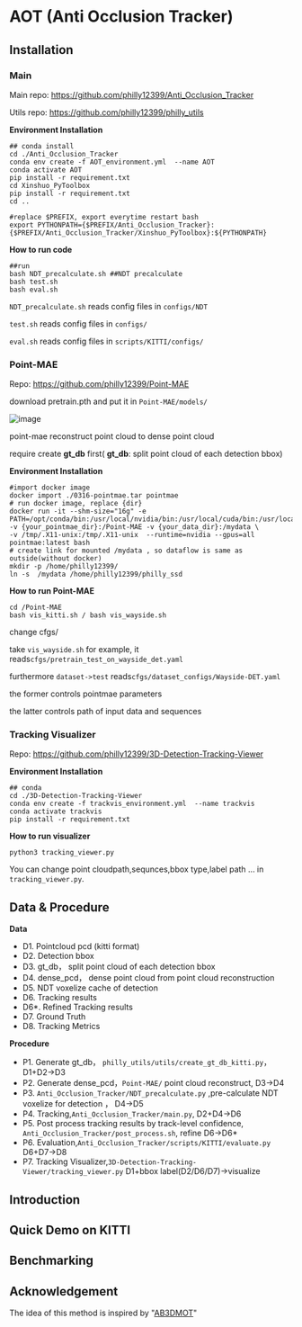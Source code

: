 # AOT (Anti Occlusion Tracker)

## Installation
### Main
Main repo: https://github.com/philly12399/Anti_Occlusion_Tracker

Utils repo: https://github.com/philly12399/philly_utils

**Environment Installation**
```
## conda install
cd ./Anti_Occlusion_Tracker
conda env create -f AOT_environment.yml  --name AOT
conda activate AOT
pip install -r requirement.txt
cd Xinshuo_PyToolbox
pip install -r requirement.txt
cd ..

#replace $PREFIX, export everytime restart bash
export PYTHONPATH={$PREFIX/Anti_Occlusion_Tracker}:{$PREFIX/Anti_Occlusion_Tracker/Xinshuo_PyToolbox}:${PYTHONPATH}
```
**How to run code**
```
##run
bash NDT_precalculate.sh ##NDT precalculate
bash test.sh 
bash eval.sh 
```
`NDT_precalculate.sh`  reads config files in `configs/NDT`

`test.sh` reads config files in `configs/`

`eval.sh` reads config files in `scripts/KITTI/configs/`

### Point-MAE
Repo: https://github.com/philly12399/Point-MAE

download pretrain.pth and put it in `Point-MAE/models/`

![image](https://hackmd.io/_uploads/rJJVtjMSyl.png)

point-mae reconstruct point cloud to dense point cloud

require create **gt_db** first( **gt_db**: split point cloud of each detection bbox)

**Environment Installation**
```
#import docker image
docker import ./0316-pointmae.tar pointmae
# run docker image, replace {dir}
docker run -it --shm-size="16g" -e PATH=/opt/conda/bin:/usr/local/nvidia/bin:/usr/local/cuda/bin:/usr/local/sbin:/usr/local/bin:/usr/sbin:/usr/bin:/sbin:/bin -v {your_pointmae_dir}:/Point-MAE -v {your_data_dir}:/mydata \
-v /tmp/.X11-unix:/tmp/.X11-unix  --runtime=nvidia --gpus=all pointmae:latest bash
# create link for mounted /mydata , so dataflow is same as outside(without docker)
mkdir -p /home/philly12399/
ln -s  /mydata /home/philly12399/philly_ssd
```
**How to run Point-MAE**
```
cd /Point-MAE
bash vis_kitti.sh / bash vis_wayside.sh
```
change cfgs/

take `vis_wayside.sh` for example, it reads`cfgs/pretrain_test_on_wayside_det.yaml`

furthermore `dataset->test` reads`cfgs/dataset_configs/Wayside-DET.yaml`

the former controls pointmae parameters

the latter controls path of input data and sequences

### Tracking Visualizer
Repo: https://github.com/philly12399/3D-Detection-Tracking-Viewer

**Environment Installation**
```
## conda
cd ./3D-Detection-Tracking-Viewer
conda env create -f trackvis_environment.yml  --name trackvis
conda activate trackvis
pip install -r requirement.txt
```
**How to run visualizer**
```
python3 tracking_viewer.py
```
You can change point cloudpath,sequnces,bbox type,label path ... in `tracking_viewer.py`.

## Data & Procedure
**Data**
* D1. Pointcloud pcd (kitti format) 
* D2. Detection bbox
* D3. gt_db， split point cloud of each detection bbox
* D4. dense_pcd， dense point cloud from point cloud reconstruction
* D5. NDT voxelize cache of detection
* D6. Tracking results
* D6*. Refined Tracking results
* D7. Ground Truth
* D8. Tracking Metrics

**Procedure**
* P1. Generate gt_db， `philly_utils/utils/create_gt_db_kitti.py`， D1+D2->D3 
* P2. Generate dense_pcd，`Point-MAE/` point cloud reconstruct, D3->D4
* P3. `Anti_Occlusion_Tracker/NDT_precalculate.py` ,pre-calculate NDT voxelize for detection ， D4->D5
* P4. Tracking,`Anti_Occlusion_Tracker/main.py`, D2+D4->D6
* P5. Post process tracking results by track-level confidence, `Anti_Occlusion_Tracker/post_process.sh`, refine D6->D6*
* P6. Evaluation,`Anti_Occlusion_Tracker/scripts/KITTI/evaluate.py` D6+D7->D8
* P7. Tracking Visualizer,`3D-Detection-Tracking-Viewer/tracking_viewer.py` D1+bbox label(D2/D6/D7)->visualize

## Introduction

## Quick Demo on KITTI

## Benchmarking

## Acknowledgement

The idea of this method is inspired by "[AB3DMOT](https://github.com/xinshuoweng/AB3DMOT)"

